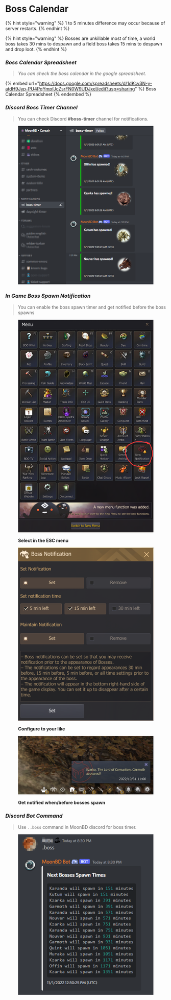 # Boss Calendar

{% hint style="warning" %}
1 to 5 minutes difference may occur because of server restarts.
{% endhint %}

{% hint style="warning" %}
Bosses are unkillable most of time, a world boss takes 30 mins to despawn and a field boss takes 15 mins to despawn and drop loot.
{% endhint %}

### _Boss Calendar Spreadsheet_

> _You can check the boss calendar in the google spreadsheet._

{% embed url="https://docs.google.com/spreadsheets/d/1dKcv3N-y-atdH9Jyp-PU4PqYmpfJcZsrFN0W9UDJxeI/edit?usp=sharing" %}
Boss Calendar Spreadsheet
{% endembed %}

### _Discord Boss Timer Channel_

> You can check Discord **#boss-timer** channel for notifications.

<figure><img src="../.gitbook/assets/QQ截图20221101220219.png" alt=""><figcaption></figcaption></figure>

### _In Game Boss Spawn Notification_

> You can enable the boss spawn timer and get notified before the boss spawns

<figure><img src="../.gitbook/assets/QQ截图20221101214137.png" alt=""><figcaption><p><strong>Select in the ESC menu</strong></p></figcaption></figure>

<figure><img src="../.gitbook/assets/QQ截图20221101214154.png" alt=""><figcaption><p><strong>Configure to your like</strong></p></figcaption></figure>

<figure><img src="../.gitbook/assets/QQ截图20221101214428.png" alt=""><figcaption><p><strong>Get notified when/before bosses spawn</strong></p></figcaption></figure>

### _Discord Bot Command_

> Use `..boss` command in MoonBD discord for boss timer.

<figure><img src="../.gitbook/assets/QQ截图20221101220122.png" alt=""><figcaption></figcaption></figure>
